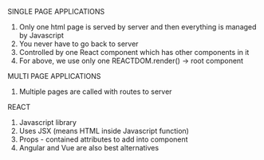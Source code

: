 SINGLE PAGE APPLICATIONS
1. Only one html page is served by server and then everything is managed by Javascript
2. You never have to go back to server
3. Controlled by one React component which has other components in it
4. For above, we use only one REACTDOM.render() -> root component

MULTI PAGE APPLICATIONS
1. Multiple pages are called with routes to server

REACT
1. Javascript library
2. Uses JSX (means HTML inside Javascript function)
3. Props - contained attributes to add into component
4. Angular and Vue are also best alternatives
